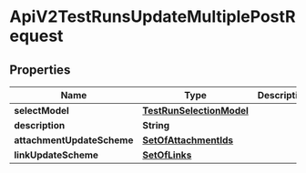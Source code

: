 

# ApiV2TestRunsUpdateMultiplePostRequest


## Properties

| Name | Type | Description | Notes |
|------------ | ------------- | ------------- | -------------|
|**selectModel** | [**TestRunSelectionModel**](TestRunSelectionModel.md) |  |  |
|**description** | **String** |  |  [optional] |
|**attachmentUpdateScheme** | [**SetOfAttachmentIds**](SetOfAttachmentIds.md) |  |  |
|**linkUpdateScheme** | [**SetOfLinks**](SetOfLinks.md) |  |  |



